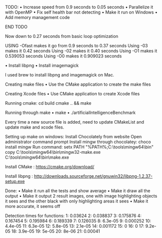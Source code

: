 TODO:
	• Increase speed from 0.9 seconds to 0.05 seconds
	• Parallelize it with OpenMP
	• Fix self health bar not detecting
	• Make it run on Windows
	• Add memory management code

END TODO

Now down to 0.27 seconds from basic loop optimization

USING -Ofast makes it go from 0.9 seconds to 0.37 seconds
Using -03 makes it 0.42 seconds
Using -02 makes it 0.40 seconds
Using -O1 makes it 0.539053 seconds
Using -O0 makes it 0.909023 seconds


• Install libpng
• Install imagemagick

I used brew to install libpng and imagemagick on Mac.


Creating make files
• Use the CMake application to create the make files

Creating Xcode files
• Use CMake application to create Xcode files

Running cmake:
cd build
cmake .. && make

Running through make 
• make
• ./artificialIntelligenceBenchmark


Every time a new source file is added, need to update CMakeList and update make and xcode files.

Setting up make on windows:
Install Chocolately from website
Open administrator command prompt
Install mingw through chocolatey: choco install mingw
Run command:
setx PATH "%PATH%;C:\tools\mingw64\bin"
copy C:\tools\mingw64\bin\mingw32-make.exe C:\tools\mingw64\bin\make.exe

Install CMake : https://cmake.org/download/

Install libpng : http://downloads.sourceforge.net/gnuwin32/libpng-1.2.37-setup.exe


Done:
	• Make it run all the tests and show average
	• Make it draw all the output
	• Make it output 2 result images, one with image highlighting objects it sees and the other black with only highlighting areas it sees
	• Make it more accurate, it seems off


Detection times for functions:
1: 0.03624
2: 0.038837
3: 0.175876
4: 0.167454
5: 0.195984
6: 0.189339
7: 0.126035
8: 6.3e-05
9: 0.000252
10: 4.4e-05
11: 6.3e-05
12: 5.8e-05
13: 2.1e-05
14: 0.001172
15: 0
16: 0
17: 9.2e-05
18: 3.9e-05
19: 5e-05
20: 8e-06
21: 0.00041